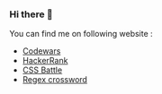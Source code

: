 ### Hi there 👋

<!--
**AsceticPy/AsceticPy** is a ✨ _special_ ✨ repository because its `README.md` (this file) appears on your GitHub profile.

Here are some ideas to get you started:

- 🔭 I’m currently working on ...
- 🌱 I’m currently learning ...
- 👯 I’m looking to collaborate on ...
- 🤔 I’m looking for help with ...
- 💬 Ask me about ...
- 📫 How to reach me: ...
- 😄 Pronouns: ...
- ⚡ Fun fact: ...
-->

You can find me on following website :
  - [Codewars](https://www.codewars.com/users/Ezok)
  - [HackerRank](https://www.hackerrank.com/pierre_sicallac)
  - [CSS Battle](https://cssbattle.dev/player/IBIEWtHFFYOAzkt9Z8bvKUZLkLm2)
  - [Regex crossword](https://regexcrossword.com/players/83272)
